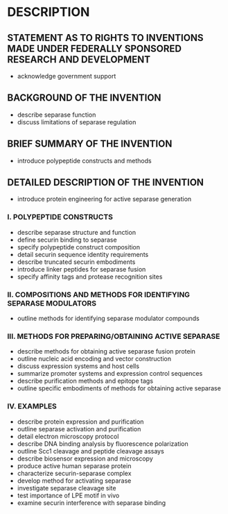 # DESCRIPTION

## STATEMENT AS TO RIGHTS TO INVENTIONS MADE UNDER FEDERALLY SPONSORED RESEARCH AND DEVELOPMENT

- acknowledge government support

## BACKGROUND OF THE INVENTION

- describe separase function
- discuss limitations of separase regulation

## BRIEF SUMMARY OF THE INVENTION

- introduce polypeptide constructs and methods

## DETAILED DESCRIPTION OF THE INVENTION

- introduce protein engineering for active separase generation

### I. POLYPEPTIDE CONSTRUCTS

- describe separase structure and function
- define securin binding to separase
- specify polypeptide construct composition
- detail securin sequence identity requirements
- describe truncated securin embodiments
- introduce linker peptides for separase fusion
- specify affinity tags and protease recognition sites

### II. COMPOSITIONS AND METHODS FOR IDENTIFYING SEPARASE MODULATORS

- outline methods for identifying separase modulator compounds

### III. METHODS FOR PREPARING/OBTAINING ACTIVE SEPARASE

- describe methods for obtaining active separase fusion protein
- outline nucleic acid encoding and vector construction
- discuss expression systems and host cells
- summarize promoter systems and expression control sequences
- describe purification methods and epitope tags
- outline specific embodiments of methods for obtaining active separase

### IV. EXAMPLES

- describe protein expression and purification
- outline separase activation and purification
- detail electron microscopy protocol
- describe DNA binding analysis by fluorescence polarization
- outline Scc1 cleavage and peptide cleavage assays
- describe biosensor expression and microscopy
- produce active human separase protein
- characterize securin-separase complex
- develop method for activating separase
- investigate separase cleavage site
- test importance of LPE motif in vivo
- examine securin interference with separase binding

